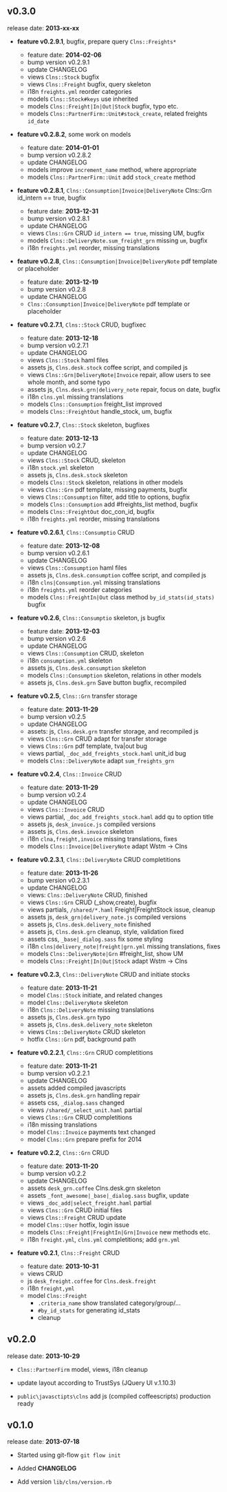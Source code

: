 ## v0.3.0

release date: **2013-xx-xx**

* **feature v0.2.9.1**, bugfix, prepare query `Clns::Freights*`
   - feature date: **2014-02-06**
   - bump version v0.2.9.1
   - update CHANGELOG
   - views `Clns::Stock` bugfix
   - views `Clns::Freight` bugfix, query skeleton
   - i18n `freights.yml` reorder categories
   - models `Clns::Stock#keys` use inherited
   - models `Clns::Freight|In|Out|Stock` bugfix, typo etc.
   - models `Clns::PartnerFirm::Unit#stock_create`, related freights `id_date`

* **feature v0.2.8.2**, some work on models
   - feature date: **2014-01-01**
   - bump version v0.2.8.2
   - update CHANGELOG
   - models improve `increment_name` method, where appropriate
   - models `Clns::PartnerFirm::Unit` add `stock_create` method

* **feature v0.2.8.1**, `Clns::Consumption|Invoice|DeliveryNote` Clns::Grn id_intern == true, bugfix
   - feature date: **2013-12-31**
   - bump version v0.2.8.1
   - update CHANGELOG
   - views `Clns::Grn` CRUD `id_intern == true`, missing UM, bugfix
   - models `Clns::DeliveryNote.sum_freight_grn` missing `um`, bugfix
   - i18n `freights.yml` reorder, missing translations

* **feature v0.2.8**, `Clns::Consumption|Invoice|DeliveryNote` pdf template or placeholder
   - feature date: **2013-12-19**
   - bump version v0.2.8
   - update CHANGELOG
   - `Clns::Consumption|Invoice|DeliveryNote` pdf template or placeholder

* **feature v0.2.7.1**, `Clns::Stock` CRUD, bugfixec
   - feature date: **2013-12-18**
   - bump version v0.2.7.1
   - update CHANGELOG
   - views `Clns::Stock` haml files
   - assets js, `Clns.desk.stock` coffee script, and compiled js
   - views `Clns::Grn|DeliveryNote|Invoice` repair, allow users to see whole month, and some typo
   - assets js, `Clns.desk.grn|delivery_note` repair, focus on date, bugfix
   - i18n `clns.yml` missing translations
   - models `Clns::Consumption` freight_list improved
   - models `Clns::FreightOut` handle_stock, um, bugfix

* **feature v0.2.7**, `Clns::Stock` skeleton, bugfixes
   - feature date: **2013-12-13**
   - bump version v0.2.7
   - update CHANGELOG
   - views `Clns::Stock` CRUD, skeleton
   - i18n `stock.yml` skeleton
   - assets js, `Clns.desk.stock` skeleton
   - models `Clns::Stock` skeleton, relations in other models
   - views `Clns::Grn` pdf template, missing payments, bugfix
   - views `Clns::Consumption` filter, add title to options, bugfix
   - models `Clns::Consumption` add #freights_list method, bugfix
   - models `Clns::FreightOut` doc_con_id, bugfix
   - i18n `freights.yml` reorder, missing translations

* **feature v0.2.6.1**, `Clns::Consumptio` CRUD
   - feature date: **2013-12-08**
   - bump version v0.2.6.1
   - update CHANGELOG
   - views `Clns::Consumption` haml files
   - assets js, `Clns.desk.consumption` coffee script, and compiled js
   - i18n `clns|Consumption.yml` missing translations
   - i18n `freights.yml` reorder categories
   - models `Clns::FreightIn|Out` class method `by_id_stats(id_stats)` bugfix

* **feature v0.2.6**, `Clns::Consumptio` skeleton, js bugfix
   - feature date: **2013-12-03**
   - bump version v0.2.6
   - update CHANGELOG
   - views `Clns::Consumption` CRUD, skeleton
   - i18n `consumption.yml` skeleton
   - assets js, `Clns.desk.consumption` skeleton
   - models `Clns::Consumption` skeleton, relations in other models
   - assets js, `Clns.desk.grn` Save button bugfix, recompiled

* **feature v0.2.5**, `Clns::Grn` transfer storage
   - feature date: **2013-11-29**
   - bump version v0.2.5
   - update CHANGELOG
   - assets: js, `Clns.desk.grn` transfer storage, and recompiled js
   - views `Clns::Grn` CRUD adapt for transfer storage
   - views `Clns::Grn` pdf template, tva|out bug
   - views partial, `_doc_add_freights_stock.haml` unit_id bug
   - models `Clns::DeliveryNote` adapt `sum_freights_grn` 

* **feature v0.2.4**, `Clns::Invoice` CRUD
   - feature date: **2013-11-29**
   - bump version v0.2.4
   - update CHANGELOG
   - views `Clns::Invoice` CRUD
   - views partial, `_doc_add_freights_stock.haml` add qu to option title
   - assets js, `desk_invoice.js` compiled versions
   - assets js, `Clns.desk.invoice` skeleton
   - i18n `clna,freight,invoice` missing translations, fixes
   - models `Clns::Invoice|DeliveryNote` adapt Wstm -> Clns

* **feature v0.2.3.1**, `Clns::DeliveryNote` CRUD completitions
   - feature date: **2013-11-26**
   - bump version v0.2.3.1
   - update CHANGELOG
   - views: `Clns::DeliveryNote` CRUD, finished
   - views `Clns::Grn` CRUD (_show,create), bugfix
   - views partials, `/shared/*.haml` Freight|FreightStock issue, cleanup
   - assets js, `desk_grn|delivery_note.js` compiled versions
   - assets js, `Clns.desk.delivery_note` finished
   - assets js, `Clns.desk.grn` cleanup, style, validation fixed
   - assets css, `_base|_dialog.sass` fix some styling
   - i18n `clns|delivery_note|freight|grn.yml` missing translations, fixes
   - models `Clns::DeliveryNote|Grn` #freight_list, show UM
   - models `Clns::Freight|In|Out|Stock` adapt Wstm -> Clns

* **feature v0.2.3**, `Clns::DeliveryNote` CRUD and initiate stocks
   - feature date: **2013-11-21**
   - model `Clns::Stock` initiate, and related changes
   - model `Clns::DeliveryNote` skeleton
   - i18n `Clns::DeliveryNote` missing translations
   - assets js, `Clns.desk.grn` typo
   - assets js, `Clns.desk.delivery_note` skeleton
   - views `Clns::DeliveryNote` CRUD skeleton
   - hotfix `Clns::Grn` pdf, background path

* **feature v0.2.2.1**, `Clns::Grn` CRUD completitions
   - feature date: **2013-11-21**
   - bump version v0.2.2.1
   - update CHANGELOG
   - assets added compiled javascripts
   - assets js, `Clns.desk.grn` handling repair
   - assets css, `_dialog.sass` changed
   - views `/shared/_select_unit.haml` partial
   - views `Clns::Grn` CRUD completitions
   - i18n missing translations
   - model `Clns::Invoice` payments text changed
   - model `Clns::Grn` prepare prefix for 2014

* **feature v0.2.2**, `Clns::Grn` CRUD
   - feature date: **2013-11-20**
   - bump version v0.2.2
   - update CHANGELOG
   - assets `desk_grn.coffee` Clns.desk.grn skeleton
   - assets `_font_awesome|_base|_dialog.sass` bugfix, update
   - views `_doc_add|select_freight.haml` partial
   - views `Clns::Grn` CRUD initial files
   - views `Clns::Freight` CRUD update
   - model `Clns::User` hotfix, login issue
   - models `Clns::Freight|FreightIn|Grn|Invoice` new methods etc.
   - i18n `freight.yml`, `clns.yml` completitions; add `grn.yml`

* **feature v0.2.1**, `Clns::Freight` CRUD
  - feature date: **2013-10-31**
  - views CRUD
  - js `desk_freight.coffee` for `Clns.desk.freight`
  - i18n `freight,yml`
  - model `Clns::Freight`
    - `.criteria_name` show translated category/group/...
    - `#by_id_stats` for generating id_stats
    - cleanup

## v0.2.0

release date: **2013-10-29**

* `Clns::PartnerFirm` model, views, i18n cleanup

* update layout according to TrustSys (JQuery UI v.1.10.3)

* `public\javasctipts\clns` add js (compiled coffeescripts) production ready

## v0.1.0

release date: **2013-07-18**

* Started using git-flow `git flow init`

* Added **CHANGELOG**

* Add version `lib/clns/version.rb`
